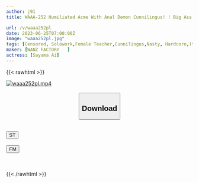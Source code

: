 ```yaml
---
author: j91
title: WAAA-252 Humiliated Acme With Anal Demon Cunnilingus! ! Big Ass Meat Urinal Female Teacher Ai Sayama Who Goes Crazy Just By Being Licked Because Her Ass Hole Is Too Sensitive

url: /v/waaa252pl
date: 2023-06-25T07:00:00Z
image: "waaa252pl.jpg"
tags: [Censored, Solowork,Female Teacher,Cunnilingus,Nasty, Hardcore,(tag-censored),Butt	]
maker: [WANZ FACTORY   ]
actress: [Sayama Ai]
---
```



{{< rawhtml >}}

<div class="video" data-videoid="wZkPvOy1RafJO1d">
    <a href="javascript:;">
        <img src="/v/waaa252pl/waaa252pl.jpg" width="WIDTH" height="HEIGHT" alt="waaa252pl.mp4" loading="lazy">
    </a>
</div>

<script type="text/javascript" src="https://j91.asia/asset/on-demand-st.js"></script>

<br>
  <link rel="stylesheet" href="https://j91.asia/asset/bs5.css">
  
  <center>
  <button class="btn btn-primary" type="button" data-bs-toggle="collapse" data-bs-target=".multi-collapse" aria-expanded="false" aria-controls="multiCollapseExample1 multiCollapseExample2"><h2>Download</h2></button></center>
</p>
<div class="row">
  <div class="col">
    <div class="collapse multi-collapse" id="multiCollapseExample1">
      <div class="card card-body">
	      	      <br>
<div class="buttons">  
<a href="https://streamtape.to/v/wZkPvOy1RafJO1d" target="_blank"><button class="btn-hover color-3"><i class="fa fa-download"></i> ST</button></a></div>
    </div>
  </div>
</div>
  <div class="col">
    <div class="collapse multi-collapse" id="multiCollapseExample2">
      <div class="card card-body">
	      <br>
<div class="buttons">
    <a href="https://filemoon.sx/d/ck8ulwsfxsq9" target="_blank"><button class="btn-hover color-8"><i class="fa fa-download"></i> FM</button></a></div>
<br><br>
      </div>
    </div>
  </div>
</div>

{{< /rawhtml >}}